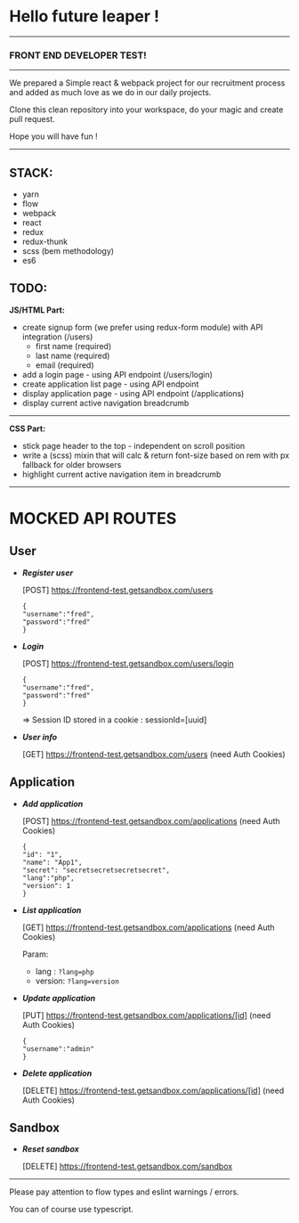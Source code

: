 # Hello future leaper !
---
### FRONT END DEVELOPER TEST!
***
We prepared a Simple react & webpack project for our recruitment process and added as much love as we do in our daily projects.

Clone this clean repository into your workspace, do your magic and create pull request.

Hope you will have fun !

---
**STACK:**
---
+ yarn
+ flow
+ webpack
+ react
+ redux
+ redux-thunk
+ scss (bem methodology)
+ es6

**TODO:**
---
**JS/HTML Part:**
+ create signup form (we prefer using redux-form module) with API integration (/users)
    * first name (required)
    * last name (required)
    * email (required)
+ add a login page - using API endpoint (/users/login)
+ create application list page - using API endpoint
+ display application page - using API endpoint (/applications)
+ display current active navigation breadcrumb

---
**CSS Part:**
+ stick page header to the top - independent on scroll position
+ write a (scss) mixin that will calc & return font-size based on rem with px fallback for older browsers
+ highlight current active navigation item in breadcrumb

---
MOCKED API ROUTES
===

User
---

+ ***Register user***

  [POST] https://frontend-test.getsandbox.com/users
  
  ```
  {
  "username":"fred",
  "password":"fred"
  }
  ```
+ ***Login***

  [POST] https://frontend-test.getsandbox.com/users/login

  ```
  {
  "username":"fred",
  "password":"fred"
  }
  ```
  => Session ID stored in a cookie : sessionId=[uuid]


+ ***User info*** 

  [GET] https://frontend-test.getsandbox.com/users (need Auth Cookies)

Application
---

+ ***Add application*** 

  [POST] https://frontend-test.getsandbox.com/applications (need Auth Cookies)
  ```
  {
  "id": "1",
  "name": "App1",
  "secret": "secretsecretsecretsecret",
  "lang":"php",
  "version": 1
  }
  ```
+ ***List application***

  [GET] https://frontend-test.getsandbox.com/applications (need Auth Cookies)
  
  Param:
  + lang : ```?lang=php```
  + version: ```?lang=version```


+ ***Update application***
    
  [PUT] https://frontend-test.getsandbox.com/applications/[id] (need Auth Cookies)
    ```
    {
    "username":"admin"
    }
    ```

+ ***Delete application***

  [DELETE] https://frontend-test.getsandbox.com/applications/[id]  (need Auth Cookies)

Sandbox
---
+ ***Reset sandbox***

  [DELETE] https://frontend-test.getsandbox.com/sandbox 
---

Please pay attention to flow types and eslint warnings / errors.

You can of course use typescript.
